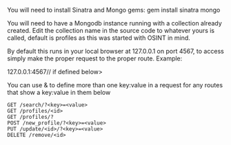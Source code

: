 You will need to install Sinatra and Mongo gems: gem install sinatra mongo

You will need to have a Mongodb instance running with a collection already created. Edit the collection name in the source code to whatever yours is called, default is profiles as this was started with OSINT in mind.

By default this runs in your local browser at 127.0.0.1 on port 4567, to access simply make the proper request to the proper route. Example:

127.0.0.1:4567/<route>/<options> if defined below>

You can use & to define more than one key:value in a request for any routes that show a key:value in them below

	GET /search/?<key>=<value> 
	GET /profiles/<id>
	GET /profiles/?
	POST /new_profile/?<key>=<value>
	PUT /update/<id>/?<key>=<value>
	DELETE /remove/<id>